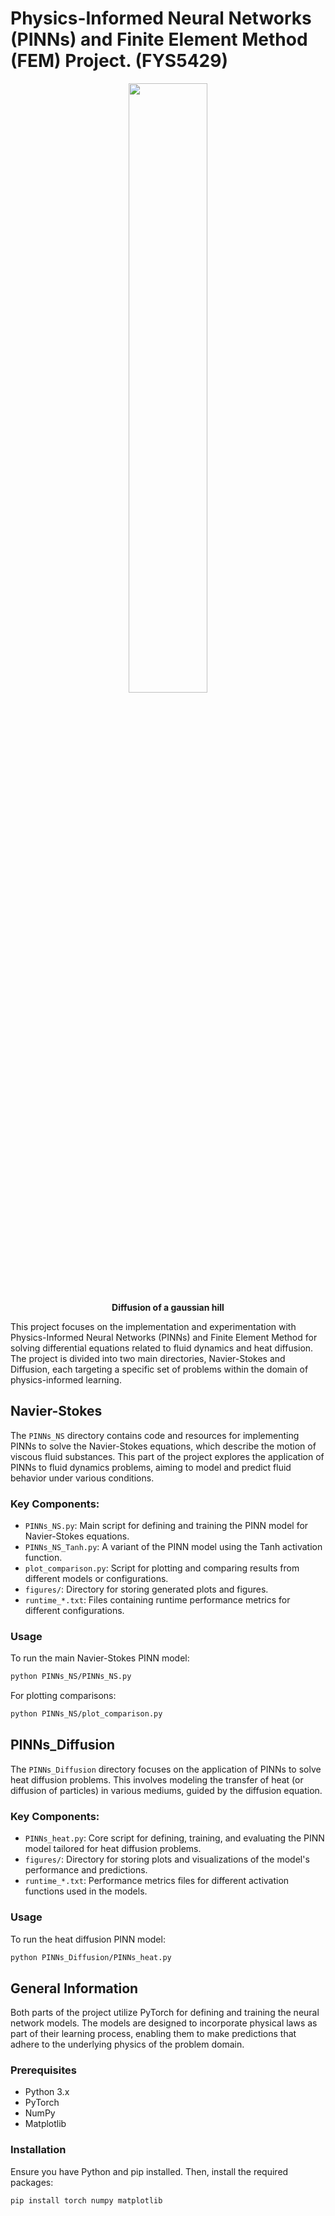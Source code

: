 # Physics-Informed Neural Networks (PINNs) and Finite Element Method (FEM) Project. (FYS5429)

<p align="center">
  <img src="https://github.com/Odin107/FYS5429/raw/main/Project_1_and_2/figures/Diffusion/u_time.gif"  height="50%" width="50%">
  <br>
  <b>Diffusion of a gaussian hill</b>
</p>

This project focuses on the implementation and experimentation with Physics-Informed Neural Networks (PINNs) and Finite Element Method for solving differential equations related to fluid dynamics and heat diffusion. The project is divided into two main directories, Navier-Stokes and Diffusion, each targeting a specific set of problems within the domain of physics-informed learning.


## Navier-Stokes

The `PINNs_NS` directory contains code and resources for implementing PINNs to solve the Navier-Stokes equations, which describe the motion of viscous fluid substances. This part of the project explores the application of PINNs to fluid dynamics problems, aiming to model and predict fluid behavior under various conditions.

### Key Components:

- `PINNs_NS.py`: Main script for defining and training the PINN model for Navier-Stokes equations.
- `PINNs_NS_Tanh.py`: A variant of the PINN model using the Tanh activation function.
- `plot_comparison.py`: Script for plotting and comparing results from different models or configurations.
- `figures/`: Directory for storing generated plots and figures.
- `runtime_*.txt`: Files containing runtime performance metrics for different configurations.


### Usage

To run the main Navier-Stokes PINN model:

```bash
python PINNs_NS/PINNs_NS.py
```

For plotting comparisons:

```bash
python PINNs_NS/plot_comparison.py
```

## PINNs_Diffusion

The `PINNs_Diffusion` directory focuses on the application of PINNs to solve heat diffusion problems. This involves modeling the transfer of heat (or diffusion of particles) in various mediums, guided by the diffusion equation.

### Key Components:

 - `PINNs_heat.py`: Core script for defining, training, and evaluating the PINN model tailored for heat diffusion problems.
 - `figures/`: Directory for storing plots and visualizations of the model's performance and predictions.
 - `runtime_*.txt`: Performance metrics files for different activation functions used in the models.


### Usage

To run the heat diffusion PINN model:

```bash
python PINNs_Diffusion/PINNs_heat.py
```

## General Information

Both parts of the project utilize PyTorch for defining and training the neural network models. The models are designed to incorporate physical laws as part of their learning process, enabling them to make predictions that adhere to the underlying physics of the problem domain.

### Prerequisites

 - Python 3.x
 - PyTorch
 - NumPy
 - Matplotlib
   
### Installation

Ensure you have Python and pip installed. Then, install the required packages:

```bash
pip install torch numpy matplotlib
```

